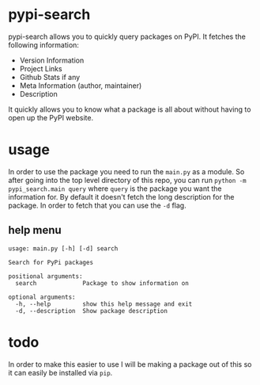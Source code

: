 # pypi-search

pypi-search allows you to quickly query packages on PyPI.
It fetches the following information:
- Version Information
- Project Links
- Github Stats if any
- Meta Information (author, maintainer)
- Description

It quickly allows you to know what a package is all about without having to open up
the PyPI website.

# usage

In order to use the package you need to run the `main.py` as a module. So after
going into the top level directory of this repo, you can run `python -m pypi_search.main query` where
`query` is the package you want the information for. By default it doesn't fetch the long
description for the package. In order to fetch that you can use the `-d` flag.

## help menu

```
usage: main.py [-h] [-d] search

Search for PyPi packages

positional arguments:
  search             Package to show information on

optional arguments:
  -h, --help         show this help message and exit
  -d, --description  Show package description
```


# todo

In order to make this easier to use I will be making a package out of this
so it can easily be installed via `pip`.
